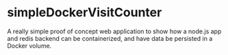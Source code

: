 # simpleDockerVisitCounter
A really simple proof of concept web application to show how a node.js app and redis backend can be containerized, and have data be persisted in a Docker volume. 
